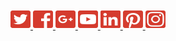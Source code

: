 

<a href="https://twitter.com/HawaiiWildfire">
  <img src="icons/twitter-square.svg" alt="Twitter" style="width:32px;height:32px;border:0;">
</a>
<a href="https://www.facebook.com/HawaiiWildfire">
  <img src="icons/facebook-square.svg" alt="Facebook" style="width:32px;height:32px;border:0;">
</a> 
<a href="https://plus.google.com/u/0/+HawaiiWildfireManagementOrganization">
  <img src="icons/google-plus-square.svg" alt="Google Plus" style="width:32px;height:32px;border:0;">
</a>
<a href="https://www.youtube.com/channel/UC92J1XGhIfJJwfuPea2PUtA">
  <img src="icons/youtube-square.svg" alt="Youtube" style="width:32px;height:32px;border:0;">
</a>
<a href="https://www.linkedin.com/company/hawaii-wildfire-management-organization/?trk=nav_account_sub_nav_company_admin">
  <img src="icons/linkedin.svg" alt="LinkedIn" style="width:32px;height:32px;border:0;">
</a>
<a href="https://www.pinterest.com/hawaiiwildfire/">
  <img src="icons/pinterest-square.svg" alt="Pinterest" style="width:32px;height:32px;border:0;">
</a>
<a href="https://www.instagram.com/hawaiiwildfire/">
  <img src="icons/instagram2.svg" alt="Instagram" style="width:32px;height:32px;border:0;">
</a>